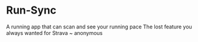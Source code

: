 # Run-Sync
A running app that can scan and see your running pace
The lost feature you always wanted for Strava ~ anonymous
